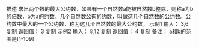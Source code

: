 描述
求出两个数的最大公约数，如果有一个自然数a能被自然数b整除，则称a为b的倍数，b为a的约数。几个自然数公有的约数，叫做这几个自然数的公约数。公约数中最大的一个公约数，称为这几个自然数的最大公约数。
示例1
输入：
3,6
复制
返回值：
3
复制
示例2
输入：
8,12
复制
返回值：
4
复制
备注：
a和b的范围是[1-109]